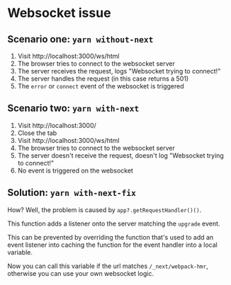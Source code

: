 # Websocket issue

## Scenario one: `yarn without-next`

1. Visit http://localhost:3000/ws/html
2. The browser tries to connect to the websocket server
3. The server receives the request, logs "Websocket trying to connect!"
4. The server handles the request (in this case returns a 501)
5. The `error` or `connect` event of the websocket is triggered

## Scenario two: `yarn with-next`

1. Visit http://localhost:3000/
2. Close the tab
3. Visit http://localhost:3000/ws/html
4. The browser tries to connect to the websocket server
5. The server doesn't receive the request, doesn't log "Websocket trying to connect!"
6. No event is triggered on the websocket

## Solution: `yarn with-next-fix`

How? Well, the problem is caused by `app?.getRequestHandler()()`.

This function adds a listener onto the server matching the `upgrade` event.

This can be prevented by overriding the function that's used to add an event listener
into caching the function for the event handler into a local variable.

Now you can call this variable if the url matches `/_next/webpack-hmr`,
otherwise you can use your own websocket logic.
